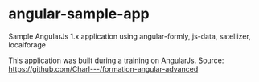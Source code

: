 # angular-sample-app
Sample AngularJs 1.x application using angular-formly, js-data, satellizer, localforage

This application was built during a training on AngularJs.
Source: https://github.com/Charl---/formation-angular-advanced
